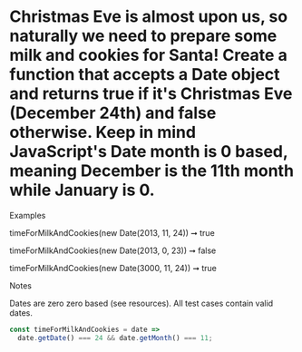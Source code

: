 # Christmas Eve is almost upon us, so naturally we need to prepare some milk and cookies for Santa! Create a function that accepts a Date object and returns true if it's Christmas Eve (December 24th) and false otherwise. Keep in mind JavaScript's Date month is 0 based, meaning December is the 11th month while January is 0.

Examples

timeForMilkAndCookies(new Date(2013, 11, 24)) ➞ true

timeForMilkAndCookies(new Date(2013, 0, 23)) ➞ false

timeForMilkAndCookies(new Date(3000, 11, 24)) ➞ true

Notes

Dates are zero zero based (see resources).
All test cases contain valid dates.

```javascript
const timeForMilkAndCookies = date =>
  date.getDate() === 24 && date.getMonth() === 11;
```
